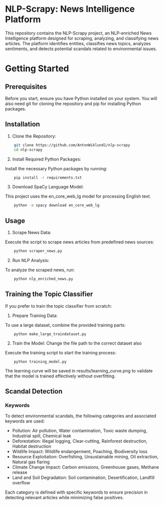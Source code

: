 # NLP-Scrapy: News Intelligence Platform
This repository contains the NLP-Scrapy project, an NLP-enriched News Intelligence platform designed for scraping, analyzing, and classifying news articles. The platform identifies entities, classifies news topics, analyzes sentiments, and detects potential scandals related to environmental issues.

# Getting Started

## Prerequisites
Before you start, ensure you have Python installed on your system. You will also need git for cloning the repository and pip for installing Python packages.


## Installation

1. Clone the Repository:

```` zsh
    git clone https://github.com/AntonWiklund1/nlp-scrapy
    cd nlp-scrapy
````

2. Install Required Python Packages:

Install the necessary Python packages by running:

```` zsh
    pip install -r requirements.txt
````

3. Download SpaCy Language Model:

This project uses the en_core_web_lg model for processing English text.

```` zsh
    python -m spacy download en_core_web_lg
````

## Usage

1. Scrape News Data:

Execute the script to scrape news articles from predefined news sources:

```` zsh
    python scraper_news.py
````

2. Run NLP Analysis:

To analyze the scraped news, run:

```` zsh
    python nlp_enriched_news.py
````

## Training the Topic Classifier

If you prefer to train the topic classifier from scratch:

1. Prepare Training Data:

To use a large dataset, combine the provided training parts:

````
    python make_large_traindataset.py
````

2. Train the Model:
Change the file path to the correct dataset also

Execute the training script to start the training process:
````
    python training_model.py
````


The learning curve will be saved in results/learning_curve.png to validate that the model is trained effectively without overfitting.

## Scandal Detection

### Keywords

To detect environmental scandals, the following categories and associated keywords are used:

* Pollution: Air pollution, Water contamination, Toxic waste dumping, Industrial spill, Chemical leak
* Deforestation: Illegal logging, Clear-cutting, Rainforest destruction, Habitat destruction
* Wildlife Impact: Wildlife endangerment, Poaching, Biodiversity loss
* Resource Exploitation: Overfishing, Unsustainable mining, Oil extraction, Natural gas flaring
* Climate Change Impact: Carbon emissions, Greenhouse gases, Methane release
* Land and Soil Degradation: Soil contamination, Desertification, Landfill overflow

Each category is defined with specific keywords to ensure precision in detecting relevant articles while minimizing false positives.


